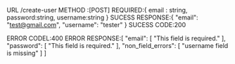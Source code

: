 URL 
/create-user
METHOD :[POST]
REQUIRED:{
    email : string,
    password:string,
    username:string
}
SUCESS RESPONSE:{
    "email": "test@gmail.com",
    "username": "tester"
}
SUCESS CODE:200

ERROR CODEL:400
ERROR RESPONSE:[
    "email": [
        "This field is required."
    ],
    "password": [
        "This field is required."
    ],
    "non_field_errors": [
        "username field is missing"
    ]
]